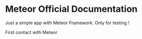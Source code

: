 # Meteor Official Documentation

Just a simple app with Meteor Framework. Only for testing ! 

First contact with Meteor